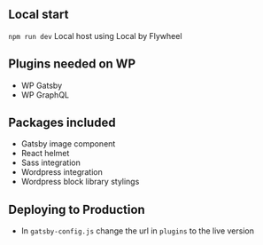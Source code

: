 ## Local start
`npm run dev`
Local host using Local by Flywheel

## Plugins needed on WP
- WP Gatsby
- WP GraphQL

## Packages included
- Gatsby image component 
- React helmet
- Sass integration
- Wordpress integration
- Wordpress block library stylings

## Deploying to Production
- In `gatsby-config.js` change the url in `plugins` to the live version

